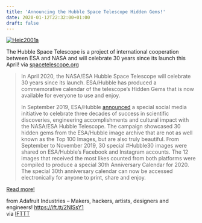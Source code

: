```yaml
---
title: 'Announcing the Hubble Space Telescope Hidden Gems!'
date: 2020-01-12T22:32:00+01:00
draft: false
---
```


[![Heic2001a](https://cdn-blog.adafruit.com/uploads/2020/01/Iheic2001a.jpg "heic2001a.jpg")](https://www.spacetelescope.org/news/heic2001/)

The Hubble Space Telescope is a project of international cooperation between ESA and NASA and will celebrate 30 years since its launch this April! via [spacetelescope.org](https://www.spacetelescope.org/news/heic2001/)

> In April 2020, the NASA/ESA Hubble Space Telescope will celebrate 30 years since its launch. ESA/Hubble has produced a commemorative calendar of the telescope’s Hidden Gems that is now available for everyone to use and enjoy.
> 
> In September 2019, ESA/Hubble [announced](https://www.spacetelescope.org/announcements/ann1909/) a special social media initiative to celebrate three decades of success in scientific discoveries, engineering accomplishments and cultural impact with the NASA/ESA Hubble Telescope. The campaign showcased 30 hidden gems from the ESA/Hubble image archive that are not as well known as the Top 100 Images, but are also truly beautiful. From September to November 2019, 30 special #Hubble30 images were shared on ESA/Hubble’s Facebook and Instagram accounts. The 12 images that received the most likes counted from both platforms were compiled to produce a special 30th Anniversary Calendar for 2020. The special 30th anniversary calendar can now be accessed electronically for anyone to print, share and enjoy.

[Read more!](https://www.spacetelescope.org/news/heic2001/)

  
  
from Adafruit Industries – Makers, hackers, artists, designers and engineers! https://ift.tt/2NlSsY1  
via [IFTTT](https://ifttt.com/?ref=da&site=blogger)